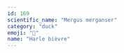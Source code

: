 ```yaml
---
id: 169
scientific_name: "Mergus merganser"
category: "duck"
emoji: "🦆"
name: "Harle bièvre"
---
```


